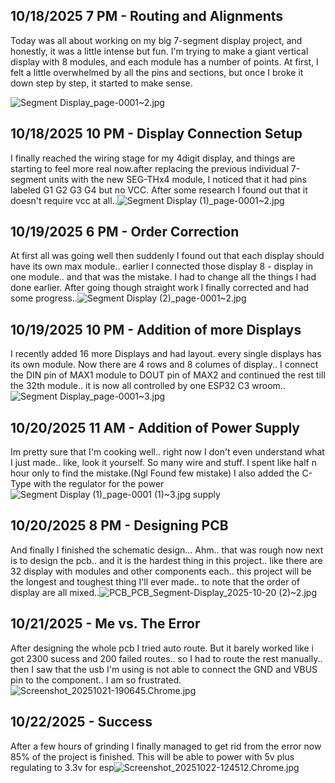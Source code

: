 <!--
  ===================    !!READ THIS NOTICE!!   ====================
  DO NOT edit this file manually. Your changes WILL BE OVERWRITTEN!
  This journal is auto generated and updated by Hack Club Blueprint.
  To edit this file, please edit your journal entries on Blueprint.
  ==================================================================
-->

## 10/18/2025 7 PM - Routing and Alignments  

Today was all about working on my big 7-segment display project, and honestly, it was a little intense but fun. I'm trying to make a giant vertical display with 8 modules, and each module has a number of points. At first, I felt a little overwhelmed by all the pins and sections, but once I broke it down step by step, it started to make sense.

![Segment Display_page-0001~2.jpg](https://blueprint.hackclub.com/user-attachments/blobs/proxy/eyJfcmFpbHMiOnsiZGF0YSI6MzAwMSwicHVyIjoiYmxvYl9pZCJ9fQ==--3b0c89258c7becd1ed3f329ec2201db88488fcc8/Segment%20Display_page-0001~2.jpg)
  

## 10/18/2025 10 PM - Display Connection Setup  

 I finally reached the wiring stage for my 4digit display, and things are starting to feel more real now.after replacing the previous individual 7-segment units with the new SEG-THx4 module, I noticed that it had pins labeled G1 G2 G3 G4 but no VCC. After some research I found out that it doesn't require vcc at all..![Segment Display (1)_page-0001~2.jpg](https://blueprint.hackclub.com/user-attachments/blobs/proxy/eyJfcmFpbHMiOnsiZGF0YSI6MzAxMywicHVyIjoiYmxvYl9pZCJ9fQ==--2863cc77bb5fcbbe366ad4974a45bba6f83e135c/Segment%20Display%20(1)_page-0001~2.jpg)
  

## 10/19/2025 6 PM - Order Correction   

At first all was going well then suddenly I found out that each display should have its own max module.. earlier I connected those display 8 - display in one module.. and that was the mistake. I had to change all the things I had done earlier. After going though straight work I finally corrected and had some progress..![Segment Display (2)_page-0001~2.jpg](https://blueprint.hackclub.com/user-attachments/blobs/proxy/eyJfcmFpbHMiOnsiZGF0YSI6MzM1MSwicHVyIjoiYmxvYl9pZCJ9fQ==--091543e78b21de11bfbf6c84771a5b944d4734eb/Segment%20Display%20(2)_page-0001~2.jpg)
  

## 10/19/2025 10 PM - Addition of more Displays  

I recently added 16 more Displays and had layout. every single displays has its own module. Now there are 4 rows and 8 columes of display.. I connect the DIN pin of MAX1 module to DOUT pin of MAX2 and continued the rest till the 32th module.. it is now all controlled by one ESP32 C3 wroom..![Segment Display_page-0001~3.jpg](https://blueprint.hackclub.com/user-attachments/blobs/proxy/eyJfcmFpbHMiOnsiZGF0YSI6MzQxNiwicHVyIjoiYmxvYl9pZCJ9fQ==--c77b883760144ace7f112ada24a037ecd2d5d62d/Segment%20Display_page-0001~3.jpg)
  

## 10/20/2025 11 AM - Addition of Power Supply  

Im pretty sure that I'm cooking well.. right now I don't even understand what I just made.. like, look it yourself. So many wire and stuff. I spent like half n hour only to find the mistake.(Ngl Found few mistake) I also added the C-Type with the regulator for the power ![Segment Display (1)_page-0001 (1)~3.jpg](https://blueprint.hackclub.com/user-attachments/blobs/proxy/eyJfcmFpbHMiOnsiZGF0YSI6MzY4NiwicHVyIjoiYmxvYl9pZCJ9fQ==--d6401beee7d9762b806b1e10b43c1d9e69799837/Segment%20Display%20(1)_page-0001%20(1)~3.jpg)
supply  

## 10/20/2025 8 PM - Designing PCB  

And finally I finished the schematic design... Ahm.. that was rough now next is to design the pcb.. and it is the hardest thing in this project.. like there are 32 display with modules and other components each.. this project will be the longest and toughest thing I'll ever made.. to note that the order of display are all mixed..![PCB_PCB_Segment-Display_2025-10-20 (2)~2.jpg](https://blueprint.hackclub.com/user-attachments/blobs/proxy/eyJfcmFpbHMiOnsiZGF0YSI6MzcyNSwicHVyIjoiYmxvYl9pZCJ9fQ==--7261aee32034db3a95297e6a6ff33897de17bd89/PCB_PCB_Segment-Display_2025-10-20%20(2)~2.jpg)
  

## 10/21/2025 - Me vs. The Error  

After designing the whole pcb I tried auto route. But it barely worked like i got 2300 sucess and 200 failed routes.. so I had to route the rest manually.. then I saw that the usb I'm using is not able to connect the GND and VBUS pin to the component.. I am so frustrated.![Screenshot_20251021-190645.Chrome.jpg](https://blueprint.hackclub.com/user-attachments/blobs/proxy/eyJfcmFpbHMiOnsiZGF0YSI6NDA2NywicHVyIjoiYmxvYl9pZCJ9fQ==--aa6d9948a9926e5a09f2d1aa74b72db20602f1e2/Screenshot_20251021-190645.Chrome.jpg)
  

## 10/22/2025 - Success   

After a few hours of grinding I finally managed to get rid from the error now 85% of the project is finished. This will be able to power with 5v plus regulating to 3.3v for esp![Screenshot_20251022-124512.Chrome.jpg](https://blueprint.hackclub.com/user-attachments/blobs/proxy/eyJfcmFpbHMiOnsiZGF0YSI6NDM0MCwicHVyIjoiYmxvYl9pZCJ9fQ==--e662c0eca485bc4b77785fe53f40469e81344889/Screenshot_20251022-124512.Chrome.jpg)
  

